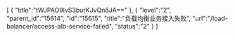 [
	{
		"title":"tWJPAO9lvS3burKJvQn6JA=="
	},
	{
		"level":"2",
		"parent_id":"15614",
		"id":"15615",
		"title":"负载均衡业务接入失败",
		"url":"/load-balancer/access-alb-service-failed",
		"status":"2"
	}
]